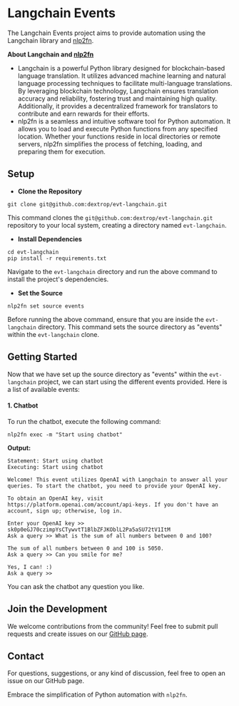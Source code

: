 # Langchain Events

The Langchain Events project aims to provide automation using the Langchain library and [nlp2fn](https://pypi.org/project/nlp2fn/0.0.1/).

**About Langchain and [nlp2fn](https://pypi.org/project/nlp2fn/0.0.1/)**

- Langchain is a powerful Python library designed for blockchain-based language translation. It utilizes advanced machine learning and natural language processing techniques to facilitate multi-language translations. By leveraging blockchain technology, Langchain ensures translation accuracy and reliability, fostering trust and maintaining high quality. Additionally, it provides a decentralized framework for translators to contribute and earn rewards for their efforts.
- nlp2fn is a seamless and intuitive software tool for Python automation. It allows you to load and execute Python functions from any specified location. Whether your functions reside in local directories or remote servers, nlp2fn simplifies the process of fetching, loading, and preparing them for execution.

## Setup

- **Clone the Repository**
```shell
git clone git@github.com:dextrop/evt-langchain.git
```
This command clones the `git@github.com:dextrop/evt-langchain.git` repository to your local system, creating a directory named `evt-langchain`.

- **Install Dependencies**
```shell
cd evt-langchain
pip install -r requirements.txt
```
Navigate to the `evt-langchain` directory and run the above command to install the project's dependencies.

- **Set the Source**
```shell
nlp2fn set source events 
```
Before running the above command, ensure that you are inside the `evt-langchain` directory. This command sets the source directory as "events" within the `evt-langchain` clone.

## Getting Started

Now that we have set up the source directory as "events" within the `evt-langchain` project, we can start using the different events provided. Here is a list of available events:

#### 1. Chatbot 

To run the chatbot, execute the following command:

```shell
nlp2fn exec -m "Start using chatbot"
```

**Output:**

```
Statement: Start using chatbot
Executing: Start using chatbot

Welcome! This event utilizes OpenAI with Langchain to answer all your queries. To start the chatbot, you need to provide your OpenAI key.

To obtain an OpenAI key, visit https://platform.openai.com/account/api-keys. If you don't have an account, sign up; otherwise, log in.

Enter your OpenAI key >> sk0p0eGJ70czimpYsCTywvtT1BlbZFJKOblL2Pa5aSU72tV1ItM
Ask a query >> What is the sum of all numbers between 0 and 100?

The sum of all numbers between 0 and 100 is 5050.
Ask a query >> Can you smile for me?

Yes, I can! :)
Ask a query >>
```

You can ask the chatbot any question you like.

## Join the Development

We welcome contributions from the community! Feel free to submit pull requests and create issues on our [GitHub page](https://github.com/dextrop/nlp2fn/issues).

## Contact

For questions, suggestions, or any kind of discussion, feel free to open an issue on our GitHub page.

Embrace the simplification of Python automation with `nlp2fn`.